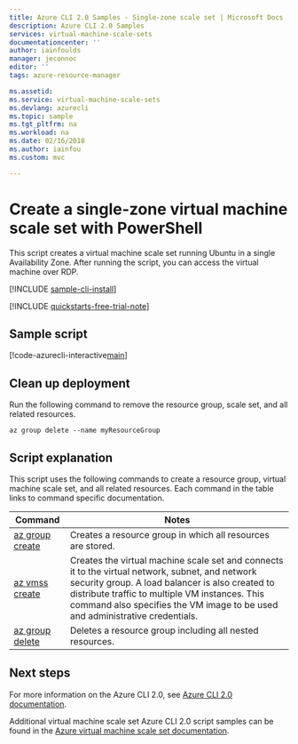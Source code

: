 ```yaml
---
title: Azure CLI 2.0 Samples - Single-zone scale set | Microsoft Docs
description: Azure CLI 2.0 Samples
services: virtual-machine-scale-sets
documentationcenter: ''
author: iainfoulds
manager: jeconnoc
editor: ''
tags: azure-resource-manager

ms.assetid:
ms.service: virtual-machine-scale-sets
ms.devlang: azurecli
ms.topic: sample
ms.tgt_pltfrm: na
ms.workload: na
ms.date: 02/16/2018
ms.author: iainfou
ms.custom: mvc

---
```


# Create a single-zone virtual machine scale set with PowerShell
This script creates a virtual machine scale set running Ubuntu in a single Availability Zone. After running the script, you can access the virtual machine over RDP.

[!INCLUDE [sample-cli-install](../../../includes/sample-cli-install.md)]

[!INCLUDE [quickstarts-free-trial-note](../../../includes/quickstarts-free-trial-note.md)]

## Sample script
[!code-azurecli-interactive[main](../../../cli_scripts/virtual-machine-scale-sets/create-single-availability-zone/create-single-availability-zone.ps1 "Create single-zone scale set")]

## Clean up deployment
Run the following command to remove the resource group, scale set, and all related resources.

```azurecli-interactive
az group delete --name myResourceGroup
```

## Script explanation
This script uses the following commands to create a resource group, virtual machine scale set, and all related resources. Each command in the table links to command specific documentation.

| Command | Notes |
|---|---|
| [az group create](/cli/azure/ad/group#az_ad_group_create) | Creates a resource group in which all resources are stored. |
| [az vmss create](/cli/azure/vmss#az_vmss_create) | Creates the virtual machine scale set and connects it to the virtual network, subnet, and network security group. A load balancer is also created to distribute traffic to multiple VM instances. This command also specifies the VM image to be used and administrative credentials.  |
| [az group delete](/cli/azure/ad/group#delete) | Deletes a resource group including all nested resources. |

## Next steps
For more information on the Azure CLI 2.0, see [Azure CLI 2.0 documentation](https://docs.microsoft.com/cli/azure/overview).

Additional virtual machine scale set Azure CLI 2.0 script samples can be found in the [Azure virtual machine scale set documentation](../cli-samples.md).